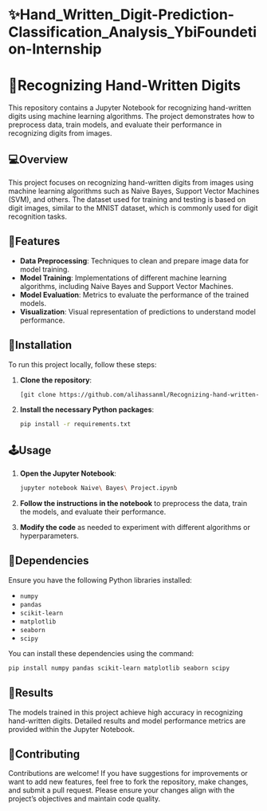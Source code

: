 # ✨Hand_Written_Digit-Prediction-Classification_Analysis_YbiFoundetion-Internship
# 🔰Recognizing Hand-Written Digits

This repository contains a Jupyter Notebook for recognizing hand-written digits using machine learning algorithms. The project demonstrates how to preprocess data, train models, and evaluate their performance in recognizing digits from images.

## 💻Overview

This project focuses on recognizing hand-written digits from images using machine learning algorithms such as Naive Bayes, Support Vector Machines (SVM), and others. The dataset used for training and testing is based on digit images, similar to the MNIST dataset, which is commonly used for digit recognition tasks.

## 🎯Features

- **Data Preprocessing**: Techniques to clean and prepare image data for model training.
- **Model Training**: Implementations of different machine learning algorithms, including Naive Bayes and Support Vector Machines.
- **Model Evaluation**: Metrics to evaluate the performance of the trained models.
- **Visualization**: Visual representation of predictions to understand model performance.

## 📲Installation

To run this project locally, follow these steps:

1. **Clone the repository**:
   ```bash
   [git clone https://github.com/alihassanml/Recognizing-hand-written-digits.git](https://github.com/ims10/Hand_Written_Digit-Prediction-Classification_Analysis_YbiFoundetion-Internship.git)
   ```

2. **Install the necessary Python packages**:
   ```bash
   pip install -r requirements.txt
   ```

## 🕹Usage

1. **Open the Jupyter Notebook**:
   ```bash
   jupyter notebook Naive\ Bayes\ Project.ipynb
   ```

2. **Follow the instructions in the notebook** to preprocess the data, train the models, and evaluate their performance.

3. **Modify the code** as needed to experiment with different algorithms or hyperparameters.

## 🧩Dependencies

Ensure you have the following Python libraries installed:

- `numpy`
- `pandas`
- `scikit-learn`
- `matplotlib`
- `seaborn`
- `scipy`

You can install these dependencies using the command:
```bash
pip install numpy pandas scikit-learn matplotlib seaborn scipy
```

## 💾Results

The models trained in this project achieve high accuracy in recognizing hand-written digits. Detailed results and model performance metrics are provided within the Jupyter Notebook.

## 👋Contributing

Contributions are welcome! If you have suggestions for improvements or want to add new features, feel free to fork the repository, make changes, and submit a pull request. Please ensure your changes align with the project’s objectives and maintain code quality.

